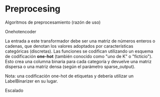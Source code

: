 # Preprocesing

Algoritmos de preprocesamiento (razón de uso)

Onehotencoder

La entrada a este transformador debe ser una matriz de números enteros o cadenas, que denotan los valores adoptados por características categóricas (discretas). Las funciones se codifican utilizando un esquema de codificación **one-hot** (también conocido como "uno de K" o "ficticio"). Esto crea una columna binaria para cada categoría y devuelve una matriz dispersa o una matriz densa (según el parámetro sparse_output).

Nota: una codificación one-hot de etiquetas y debería utilizar un LabelBinarizer en su lugar.

Escalado
